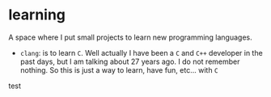 # learning

A space where I put small projects to learn new programming languages.

  * `clang`: is to learn `C`. Well actually I have been a `C` and `C++` developer in the past days, but I am talking about 27 years ago. I do not remember nothing. So this is just a way to learn, have fun, etc... with `C`

  test
